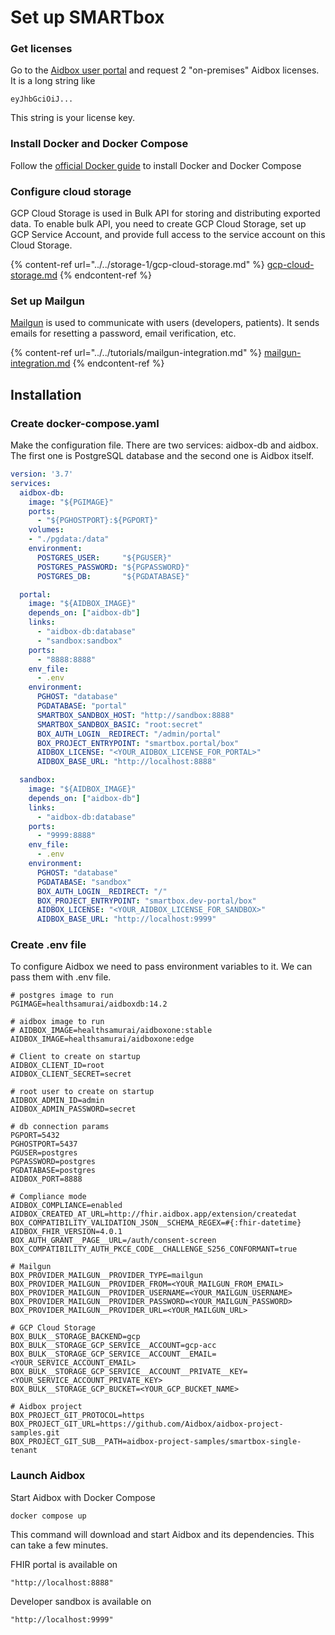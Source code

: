 # Set up SMARTbox

### Get licenses

Go to the [Aidbox user portal](https://aidbox.app) and request 2 "on-premises" Aidbox licenses. It is a long string like

```
eyJhbGciOiJ...
```

This string is your license key.

### Install Docker and Docker Compose

Follow the [official Docker guide](https://docs.docker.com/compose/install/#install-compose) to install Docker and Docker Compose

### Configure cloud storage

GCP Cloud Storage is used in Bulk API for storing and distributing exported data. To enable bulk API, you need to create GCP Cloud Storage, set up GCP Service Account, and provide full access to the service account on this Cloud Storage.

{% content-ref url="../../storage-1/gcp-cloud-storage.md" %}
[gcp-cloud-storage.md](../../storage-1/gcp-cloud-storage.md)
{% endcontent-ref %}

### **Set up Mailgun**

[Mailgun](https://www.mailgun.com/) is used to communicate with users (developers, patients). It sends emails for resetting a password, email verification, etc.

{% content-ref url="../../tutorials/mailgun-integration.md" %}
[mailgun-integration.md](../../tutorials/mailgun-integration.md)
{% endcontent-ref %}

## Installation

### **Create docker-compose.yaml**

Make the configuration file. There are two services: aidbox-db and aidbox. The first one is PostgreSQL database and the second one is Aidbox itself.

```yaml
version: '3.7'
services:
  aidbox-db:
    image: "${PGIMAGE}"
    ports:
      - "${PGHOSTPORT}:${PGPORT}"
    volumes:
    - "./pgdata:/data"
    environment:
      POSTGRES_USER:     "${PGUSER}"
      POSTGRES_PASSWORD: "${PGPASSWORD}"
      POSTGRES_DB:       "${PGDATABASE}"

  portal:
    image: "${AIDBOX_IMAGE}"
    depends_on: ["aidbox-db"]
    links:
      - "aidbox-db:database"
      - "sandbox:sandbox"
    ports:
      - "8888:8888"
    env_file:
      - .env
    environment:
      PGHOST: "database"
      PGDATABASE: "portal"
      SMARTBOX_SANDBOX_HOST: "http://sandbox:8888"
      SMARTBOX_SANDBOX_BASIC: "root:secret"
      BOX_AUTH_LOGIN__REDIRECT: "/admin/portal"
      BOX_PROJECT_ENTRYPOINT: "smartbox.portal/box"
      AIDBOX_LICENSE: "<YOUR_AIDBOX_LICENSE_FOR_PORTAL>"
      AIDBOX_BASE_URL: "http://localhost:8888"

  sandbox:
    image: "${AIDBOX_IMAGE}"
    depends_on: ["aidbox-db"]
    links:
      - "aidbox-db:database"
    ports:
      - "9999:8888"
    env_file:
      - .env
    environment:
      PGHOST: "database"
      PGDATABASE: "sandbox"
      BOX_AUTH_LOGIN__REDIRECT: "/"
      BOX_PROJECT_ENTRYPOINT: "smartbox.dev-portal/box"
      AIDBOX_LICENSE: "<YOUR_AIDBOX_LICENSE_FOR_SANDBOX>"
      AIDBOX_BASE_URL: "http://localhost:9999"

```

### **Create .env file**

To configure Aidbox we need to pass environment variables to it. We can pass them with .env file.

```
# postgres image to run
PGIMAGE=healthsamurai/aidboxdb:14.2

# aidbox image to run
# AIDBOX_IMAGE=healthsamurai/aidboxone:stable
AIDBOX_IMAGE=healthsamurai/aidboxone:edge

# Client to create on startup
AIDBOX_CLIENT_ID=root
AIDBOX_CLIENT_SECRET=secret

# root user to create on startup
AIDBOX_ADMIN_ID=admin
AIDBOX_ADMIN_PASSWORD=secret

# db connection params
PGPORT=5432
PGHOSTPORT=5437
PGUSER=postgres
PGPASSWORD=postgres
PGDATABASE=postgres
AIDBOX_PORT=8888

# Compliance mode
AIDBOX_COMPLIANCE=enabled
AIDBOX_CREATED_AT_URL=http://fhir.aidbox.app/extension/createdat
BOX_COMPATIBILITY_VALIDATION_JSON__SCHEMA_REGEX=#{:fhir-datetime}
AIDBOX_FHIR_VERSION=4.0.1
BOX_AUTH_GRANT__PAGE__URL=/auth/consent-screen
BOX_COMPATIBILITY_AUTH_PKCE_CODE__CHALLENGE_S256_CONFORMANT=true

# Mailgun
BOX_PROVIDER_MAILGUN__PROVIDER_TYPE=mailgun
BOX_PROVIDER_MAILGUN__PROVIDER_FROM=<YOUR_MAILGUN_FROM_EMAIL>
BOX_PROVIDER_MAILGUN__PROVIDER_USERNAME=<YOUR_MAILGUN_USERNAME>
BOX_PROVIDER_MAILGUN__PROVIDER_PASSWORD=<YOUR_MAILGUN_PASSWORD>
BOX_PROVIDER_MAILGUN__PROVIDER_URL=<YOUR_MAILGUN_URL>

# GCP Cloud Storage
BOX_BULK__STORAGE_BACKEND=gcp
BOX_BULK__STORAGE_GCP_SERVICE__ACCOUNT=gcp-acc
BOX_BULK__STORAGE_GCP_SERVICE__ACCOUNT__EMAIL=<YOUR_SERVICE_ACCOUNT_EMAIL>
BOX_BULK__STORAGE_GCP_SERVICE__ACCOUNT__PRIVATE__KEY=<YOUR_SERVICE_ACCOUNT_PRIVATE_KEY>
BOX_BULK__STORAGE_GCP_BUCKET=<YOUR_GCP_BUCKET_NAME>

# Aidbox project
BOX_PROJECT_GIT_PROTOCOL=https
BOX_PROJECT_GIT_URL=https://github.com/Aidbox/aidbox-project-samples.git
BOX_PROJECT_GIT_SUB__PATH=aidbox-project-samples/smartbox-single-tenant
```

### Launch Aidbox

Start Aidbox with Docker Compose

```shell
docker compose up
```

This command will download and start Aidbox and its dependencies. This can take a few minutes.

FHIR portal is available on

```
"http://localhost:8888"
```

Developer sandbox is available on

```
"http://localhost:9999"
```
